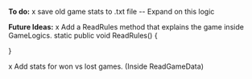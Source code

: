 **To do:**
x save old game stats to .txt file -- Expand on this logic

**Future Ideas:**
x Add a ReadRules method that explains the game inside GameLogics.
static public void ReadRules()
{

}

x Add stats for won vs lost games. (Inside ReadGameData)
